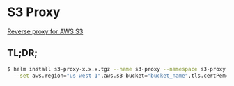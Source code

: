 # S3 Proxy

[Reverse proxy for AWS S3](https://hub.docker.com/r/pottava/s3-proxy/)

## TL;DR;

```bash
$ helm install s3-proxy-x.x.x.tgz --name s3-proxy --namespace s3-proxy \
  --set aws.region="us-west-1",aws.s3-bucket="bucket_name",tls.certPem="$(cat cert.pem)",tls.keyPem="$(cat key.pem)"
```
